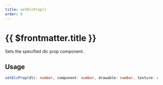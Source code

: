 ```yaml
---
title: setDlcProp()
order: 0
---
```


# {{ $frontmatter.title }}

Sets the specified dlc prop component.

## Usage

```ts
setDlcProp(dlc: number, component: number, drawable: number, texture: number): void;
```
